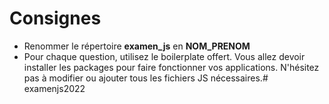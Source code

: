 # Consignes
- Renommer le répertoire **examen_js** en **NOM_PRENOM**
- Pour chaque question, utilisez le boilerplate offert. 
Vous allez devoir installer les packages pour faire fonctionner vos applications.
N'hésitez pas à modifier ou ajouter tous les fichiers JS nécessaires.# examenjs2022
